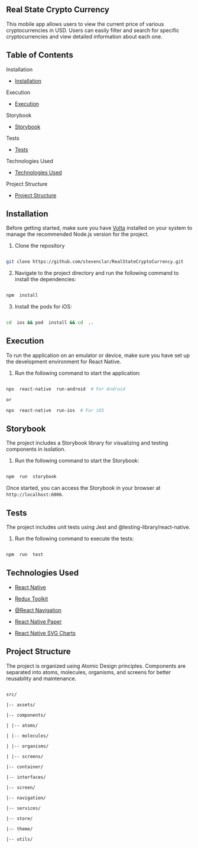 ## Real State Crypto Currency

This mobile app allows users to view the current price of various cryptocurrencies in USD. Users can easily filter and search for specific cryptocurrencies and view detailed information about each one.

## Table of Contents

Installation

- [Installation](#installation)

Execution

- [Execution](#execution)

Storybook

- [Storybook](#storybook)

Tests

- [Tests](#tests)

Technologies Used

- [Technologies Used](#technologies-used)

Project Structure

- [Project Structure](#project-structure)

## Installation

Before getting started, make sure you have [Volta](https://volta.sh/) installed on your system to manage the recommended Node.js version for the project.

1. Clone the repository

```bash

git clone https://github.com/stevenclar/RealStateCryptoCurrency.git

```

2. Navigate to the project directory and run the following command to install the dependencies:

```bash

npm  install

```

3. Install the pods for iOS:

```bash

cd  ios && pod  install && cd  ..

```

## Execution

To run the application on an emulator or device, make sure you have set up the development environment for React Native.

1. Run the following command to start the application:

```bash

npx  react-native  run-android  # For Android

or

npx  react-native  run-ios  # For iOS

```

## Storybook

The project includes a Storybook library for visualizing and testing components in isolation.

1. Run the following command to start the Storybook:

```bash

npm  run  storybook

```

Once started, you can access the Storybook in your browser at `http://localhost:6006`.

## Tests

The project includes unit tests using Jest and @testing-library/react-native.

1. Run the following command to execute the tests:

```bash

npm  run  test

```

## Technologies Used

- [React Native](https://reactnative.dev/)

- [Redux Toolkit](https://redux-toolkit.js.org/)

- [@React Navigation](https://reactnavigation.org/)

- [React Native Paper](https://callstack.github.io/react-native-paper/)

- [React Native SVG Charts](https://github.com/JesperLekland/react-native-svg-charts)

## Project Structure

The project is organized using Atomic Design principles. Components are separated into atoms, molecules, organisms, and screens for better reusability and maintenance.

```

src/

|-- assets/

|-- components/

| |-- atoms/

| |-- molecules/

| |-- organisms/

| |-- screens/

|-- container/

|-- interfaces/

|-- screen/

|-- navigation/

|-- services/

|-- store/

|-- theme/

|-- utils/

```
